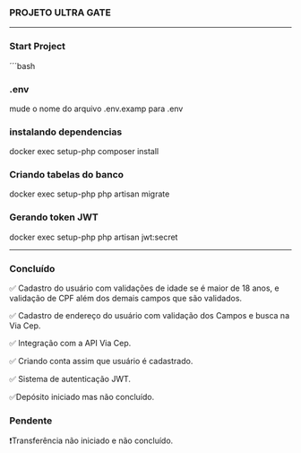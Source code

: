 ### PROJETO ULTRA GATE

---

### Start Project

´´´bash
### .env
mude o nome do arquivo .env.examp para .env

### instalando dependencias
docker exec setup-php composer install

### Criando tabelas do banco
docker exec setup-php php artisan migrate

### Gerando token JWT
docker exec setup-php php artisan jwt:secret

---

### Concluído

✅ Cadastro do usuário com validações de idade se é maior de 18 anos, e validação de CPF além dos demais campos que são validados.

✅ Cadastro de endereço do usuário com validação dos Campos e busca na Via Cep.

✅ Integração com a API Via Cep.

✅ Criando conta assim que usuário é cadastrado.

✅ Sistema de autenticação JWT.

✅Depósito iniciado mas não concluído.

### Pendente

❗Transferência não iniciado e não concluído.
